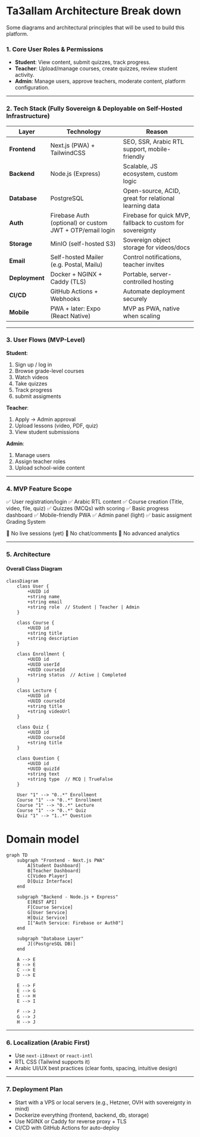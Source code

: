 # Ta3allam Architecture Break down
Some diagrams and architectural principles that will be used to build this platform.

### **1. Core User Roles & Permissions**

* **Student**: View content, submit quizzes, track progress.
* **Teacher**: Upload/manage courses, create quizzes, review student activity.
* **Admin**: Manage users, approve teachers, moderate content, platform configuration.

---

### **2. Tech Stack (Fully Sovereign & Deployable on Self-Hosted Infrastructure)**

| Layer          | Technology                                               | Reason                                                     |
| -------------- | -------------------------------------------------------- | ---------------------------------------------------------- |
| **Frontend**   | Next.js (PWA) + TailwindCSS                              | SEO, SSR, Arabic RTL support, mobile-friendly              |
| **Backend**    | Node.js (Express)                                        | Scalable, JS ecosystem, custom logic                       |
| **Database**   | PostgreSQL                                               | Open-source, ACID, great for relational learning data      |
| **Auth**       | Firebase Auth (optional) or custom JWT + OTP/email login | Firebase for quick MVP, fallback to custom for sovereignty |
| **Storage**    | MinIO (self-hosted S3)                                   | Sovereign object storage for videos/docs                   |
| **Email**      | Self-hosted Mailer (e.g. Postal, Mailu)                  | Control notifications, teacher invites                     |
| **Deployment** | Docker + NGINX + Caddy (TLS)                             | Portable, server-controlled hosting                        |
| **CI/CD**      | GitHub Actions + Webhooks                                | Automate deployment securely                               |
| **Mobile**     | PWA + later: Expo (React Native)                         | MVP as PWA, native when scaling                            |

---

### **3. User Flows (MVP-Level)**

**Student**:

1. Sign up / log in
2. Browse grade-level courses
3. Watch videos
4. Take quizzes
5. Track progress
6. submit assigments

**Teacher**:

1. Apply → Admin approval
2. Upload lessons (video, PDF, quiz)
3. View student submissions

**Admin**:

1. Manage users
2. Assign teacher roles
3. Upload school-wide content

---

### **4. MVP Feature Scope**

✅ User registration/login
✅ Arabic RTL content
✅ Course creation (Title, video, file, quiz)
✅ Quizzes (MCQs) with scoring
✅ Basic progress dashboard
✅ Mobile-friendly PWA
✅ Admin panel (light)
✅ basic assigment Grading System

🚫 No live sessions (yet)
🚫 No chat/comments
🚫 No advanced analytics

---



### 5. Architecture
#### Overall Class Diagram
```mermaid
classDiagram
    class User {
        +UUID id
        +string name
        +string email
        +string role  // Student | Teacher | Admin
    }

    class Course {
        +UUID id
        +string title
        +string description
    }

    class Enrollment {
        +UUID id
        +UUID userId
        +UUID courseId
        +string status  // Active | Completed
    }

    class Lecture {
        +UUID id
        +UUID courseId
        +string title
        +string videoUrl
    }

    class Quiz {
        +UUID id
        +UUID courseId
        +string title
    }

    class Question {
        +UUID id
        +UUID quizId
        +string text
        +string type  // MCQ | TrueFalse
    }

    User "1" --> "0..*" Enrollment
    Course "1" --> "0..*" Enrollment
    Course "1" --> "0..*" Lecture
    Course "1" --> "0..*" Quiz
    Quiz "1" --> "1..*" Question
```

# Domain model 


```mermaid
graph TD
    subgraph "Frontend - Next.js PWA"
        A[Student Dashboard]
        B[Teacher Dashboard]
        C[Video Player]
        D[Quiz Interface]
    end

    subgraph "Backend - Node.js + Express"
        E[REST API]
        F[Course Service]
        G[User Service]
        H[Quiz Service]
        I["Auth Service: Firebase or Auth0"]
    end

    subgraph "Database Layer"
        J[(PostgreSQL DB)]
    end

    A --> E
    B --> E
    C --> E
    D --> E

    E --> F
    E --> G
    E --> H
    E --> I

    F --> J
    G --> J
    H --> J
```
---

### **6. Localization (Arabic First)**

* Use `next-i18next` or `react-intl`
* RTL CSS (Tailwind supports it)
* Arabic UI/UX best practices (clear fonts, spacing, intuitive design)

---

### **7. Deployment Plan**

* Start with a VPS or local servers (e.g., Hetzner, OVH with sovereignty in mind)
* Dockerize everything (frontend, backend, db, storage)
* Use NGINX or Caddy for reverse proxy + TLS
* CI/CD with GitHub Actions for auto-deploy



